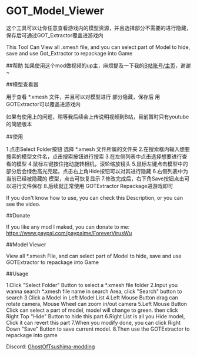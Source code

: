 # GOT_Model_Viewer
这个工具可以让你任意查看游戏内的模型资源，并且选择部分不需要的进行隐藏，保存后可通过GOT_Extractor覆盖进游戏内

This Tool Can View all .xmesh file, and you can select part of Model to hide, save and use Got_Extractor to repackage into Game

##帮助
如果使用这个mod做视频的up主，麻烦提及一下我的[B站账号/主页](https://space.bilibili.com/8729996)，谢谢~

##模型查看器

用于查看 *.xmesh 文件，并且可以对模型进行 部分隐藏，保存后 用GOTExtractor可以覆盖进游戏内

如果有使用上的问题，稍等我后续会上传说明视频到B站，目前暂时只有youtube的简陋版本

##使用

1.点击Select Folder按钮 选择 *.xmesh 文件所属的文件夹
2.在搜索框内输入想要搜索的模型文件名，点击搜索按钮进行搜索
3.在左侧列表中点击选择想要进行查看的模型
4.鼠标左键按住拖动旋转相机，滚轮缩放镜头
5.鼠标左键点击模型中的部分后会绿色高光亮起，点击右上角Hide按钮可以对其进行隐藏
6.右侧列表中为当前已经被隐藏的 模型，点击可恢复显示
7.修改完成后，右下角Save按钮点击可以进行文件保存
8.后续就正常使用 GOTExtractor Repackage进游戏即可

If you don't know how to use, you can check this Description, or you can see the video.

##Donate

If you like any mod I maked, you can donate to me:
https://www.paypal.com/paypalme/ForeverVirusWu

##Model Viewer

View all *.xmesh File, and can select part of Model to hide, save and use GOTExtractor to repackage into Game

##Usage

1.Click "Select Folder" Button to select a *.xmesh file folder
2.Input you wanna search *.xmesh file name in search Area, click "Search" button to search
3.Click a Model in Left Model List
4.Left Mouse Button drag can rotate camera, Mouse Wheel can zoom in/out camera
5.Left Mouse Button Click can select a part of model, model will change to green.  then click Right Top "Hide" Button to hide this part
6.Right List is all you Hide model, Click it can revert this part
7.When you modify done, you can click Right Down "Save" Button to save current model.
8.Then use the GOTExtractor to repackage into game

Discord: [GhostOfTsushima-modding](https://discord.gg/jB8FCpYn)
